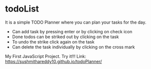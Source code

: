 # todoList
It is a simple TODO Planner where you can plan your tasks for the day.

- Can add task by pressing enter or by clicking on check icon
- Done todos can be striked out by clicking on the task
- To undo the strike click again on the task
- Can delete the task individually by clicking on the cross mark

My First JavaScript Project.
Try it!!!
Link: https://sushmithareddy10.github.io/todoPlanner/